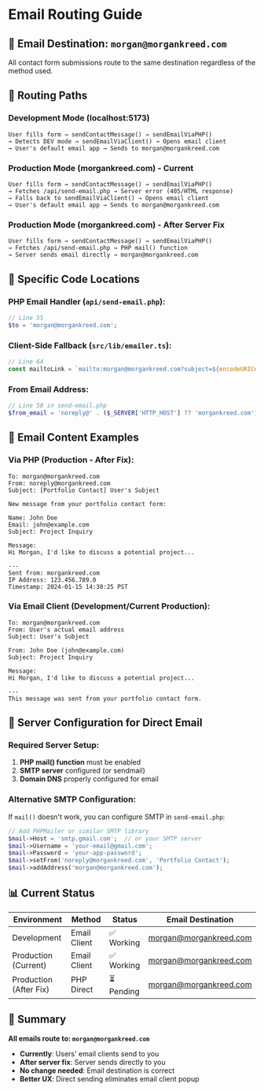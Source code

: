 # Email Routing Guide

## 📧 Email Destination: `morgan@morgankreed.com`

All contact form submissions route to the same destination regardless of the method used.

## 🔄 Routing Paths

### **Development Mode** (localhost:5173)
```
User fills form → sendContactMessage() → sendEmailViaPHP() 
→ Detects DEV mode → sendEmailViaClient() → Opens email client
→ User's default email app → Sends to morgan@morgankreed.com
```

### **Production Mode** (morgankreed.com) - Current
```
User fills form → sendContactMessage() → sendEmailViaPHP() 
→ Fetches /api/send-email.php → Server error (405/HTML response)
→ Falls back to sendEmailViaClient() → Opens email client
→ User's default email app → Sends to morgan@morgankreed.com
```

### **Production Mode** (morgankreed.com) - After Server Fix
```
User fills form → sendContactMessage() → sendEmailViaPHP() 
→ Fetches /api/send-email.php → PHP mail() function
→ Server sends email directly → morgan@morgankreed.com
```

## 📍 Specific Code Locations

### PHP Email Handler (`api/send-email.php`):
```php
// Line 55
$to = 'morgan@morgankreed.com';
```

### Client-Side Fallback (`src/lib/emailer.ts`):
```typescript
// Line 64
const mailtoLink = `mailto:morgan@morgankreed.com?subject=${encodeURIComponent(subject)}&body=${encodeURIComponent(emailBody)}`;
```

### From Email Address:
```php
// Line 58 in send-email.php
$from_email = 'noreply@' . ($_SERVER['HTTP_HOST'] ?? 'morgankreed.com');
```

## 📨 Email Content Examples

### Via PHP (Production - After Fix):
```
To: morgan@morgankreed.com
From: noreply@morgankreed.com
Subject: [Portfolio Contact] User's Subject

New message from your portfolio contact form:

Name: John Doe
Email: john@example.com
Subject: Project Inquiry

Message:
Hi Morgan, I'd like to discuss a potential project...

---
Sent from: morgankreed.com
IP Address: 123.456.789.0
Timestamp: 2024-01-15 14:30:25 PST
```

### Via Email Client (Development/Current Production):
```
To: morgan@morgankreed.com
From: User's actual email address
Subject: User's Subject

From: John Doe (john@example.com)
Subject: Project Inquiry

Message:
Hi Morgan, I'd like to discuss a potential project...

---
This message was sent from your portfolio contact form.
```

## 🔧 Server Configuration for Direct Email

### Required Server Setup:
1. **PHP mail() function** must be enabled
2. **SMTP server** configured (or sendmail)
3. **Domain DNS** properly configured for email

### Alternative SMTP Configuration:
If `mail()` doesn't work, you can configure SMTP in `send-email.php`:

```php
// Add PHPMailer or similar SMTP library
$mail->Host = 'smtp.gmail.com';  // or your SMTP server
$mail->Username = 'your-email@gmail.com';
$mail->Password = 'your-app-password';
$mail->setFrom('noreply@morgankreed.com', 'Portfolio Contact');
$mail->addAddress('morgan@morgankreed.com');
```

## 📊 Current Status

| Environment | Method | Status | Email Destination |
|-------------|--------|--------|-------------------|
| Development | Email Client | ✅ Working | morgan@morgankreed.com |
| Production (Current) | Email Client | ✅ Working | morgan@morgankreed.com |
| Production (After Fix) | PHP Direct | ⏳ Pending | morgan@morgankreed.com |

## 🎯 Summary

**All emails route to: `morgan@morgankreed.com`**

- **Currently**: Users' email clients send to you
- **After server fix**: Server sends directly to you
- **No change needed**: Email destination is correct
- **Better UX**: Direct sending eliminates email client popup
